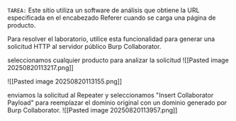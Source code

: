 `TAREA:` Este sitio utiliza un software de análisis que obtiene la URL especificada en el encabezado Referer cuando se carga una página de producto.

Para resolver el laboratorio, utilice esta funcionalidad para generar una solicitud HTTP al servidor público Burp Collaborator.

seleccionamos cualquier producto para analizar la solicitud
![[Pasted image 20250820113217.png]]


![[Pasted image 20250820113155.png]]

enviamos la solicitud al Repeater y seleccionamos "Insert Collaborator Payload" para reemplazar el dominio original con un dominio generado por Burp Collaborator. 
![[Pasted image 20250820113957.png]]
